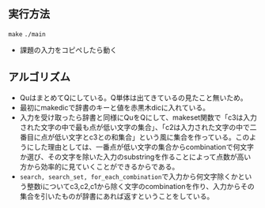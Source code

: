## 実行方法
`
make
`
`
./main
`
* 課題の入力をコピペしたら動く

## アルゴリズム
* QuはまとめてQにしている。Q単体は出てきているの見たこと無いため。
* 最初にmakedicで辞書のキーと値を赤黒木dicに入れている。
* 入力を受け取ったら辞書と同様にQuをQにして、makeset関数で「c3は入力された文字の中で最も点が低い文字の集合」、「c2は入力された文字の中で二番目に点が低い文字とc3との和集合」という風に集合を作っている。このようにした理由としては、一番点が低い文字の集合からcombinationで何文字か選び、その文字を除いた入力のsubstringを作ることによって点数が高い方から効率的に見ていくことができるからである。
* `search, search_set, for_each_combination`で入力から何文字除くかという整数iについてc3,c2,c1から除く文字のcombinationを作り、入力からその集合を引いたものが辞書にあれば返すということをしている。
